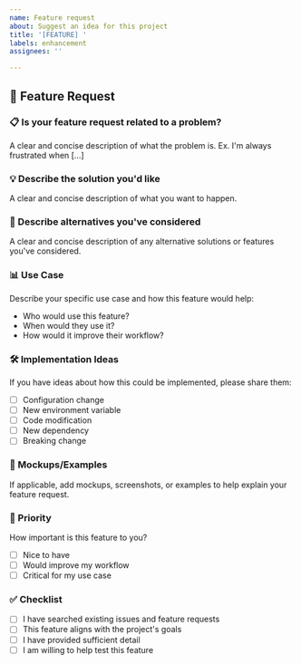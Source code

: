 ```yaml
---
name: Feature request
about: Suggest an idea for this project
title: '[FEATURE] '
labels: enhancement
assignees: ''

---
```


## 🚀 Feature Request

### 📋 Is your feature request related to a problem?
A clear and concise description of what the problem is. Ex. I'm always frustrated when [...]

### 💡 Describe the solution you'd like
A clear and concise description of what you want to happen.

### 🔄 Describe alternatives you've considered
A clear and concise description of any alternative solutions or features you've considered.

### 📊 Use Case
Describe your specific use case and how this feature would help:
- Who would use this feature?
- When would they use it?
- How would it improve their workflow?

### 🛠️ Implementation Ideas
If you have ideas about how this could be implemented, please share them:
- [ ] Configuration change
- [ ] New environment variable
- [ ] Code modification
- [ ] New dependency
- [ ] Breaking change

### 📸 Mockups/Examples
If applicable, add mockups, screenshots, or examples to help explain your feature request.

### 🎯 Priority
How important is this feature to you?
- [ ] Nice to have
- [ ] Would improve my workflow
- [ ] Critical for my use case

### ✅ Checklist
- [ ] I have searched existing issues and feature requests
- [ ] This feature aligns with the project's goals
- [ ] I have provided sufficient detail
- [ ] I am willing to help test this feature
